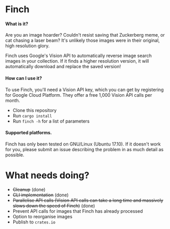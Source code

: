 # Finch

#### What is it?
Are you an image hoarder? Couldn't resist saving that Zuckerberg meme, or cat chasing a laser beam? It's unlikely those images were in their original, high resolution glory.

Finch uses Google's Vision API to automatically reverse image search images in your collection. If it finds a higher resolution version, it will automatically download and replace the saved version!

#### How can I use it?
To use Finch, you'll need a Vision API key, which you can get by registering for Google Cloud Platform. They offer a free 1,000 Vision API calls per month.

- Clone this repository
- Run `cargo install`
- Run `finch -h` for a list of parameters

#### Supported platforms.
Finch has only been tested on GNU/Linux (Ubuntu 17.10). If it doesn't work for you, please submit an issue describing the problem in as much detail as possible.

# What needs doing?
- ~~Cleanup~~ (done)
- ~~CLI implementation~~ (done)
- ~~Parallelise API calls (Vision API calls can take a long time and massively slows down the speed of Finch)~~ (done)
- Prevent API calls for images that Finch has already processed
- Option to reorganise images
- Publish to `crates.io`
